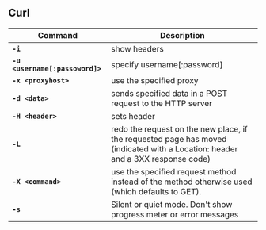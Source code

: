 ## Curl

Command | Description
------- | -----------
**`-i`** | show headers
**`-u <username[:passoword]>`** | specify username[:password]
**`-x <proxyhost>`** | use the specified proxy
**`-d <data>`** | sends specified data in a POST request to the HTTP server
**`-H <header>`** | sets header
**`-L`** | redo the request on the new place, if the requested page has moved (indicated with a Location: header and a 3XX response code)
**`-X <command>`** | use the  specified  request method instead of the method otherwise used (which defaults to GET).
**`-s`** | Silent or quiet mode. Don't show progress meter or error messages

